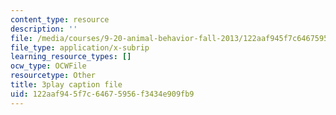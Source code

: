 ```yaml
---
content_type: resource
description: ''
file: /media/courses/9-20-animal-behavior-fall-2013/122aaf945f7c64675956f3434e909fb9_472227.srt
file_type: application/x-subrip
learning_resource_types: []
ocw_type: OCWFile
resourcetype: Other
title: 3play caption file
uid: 122aaf94-5f7c-6467-5956-f3434e909fb9
---
```

